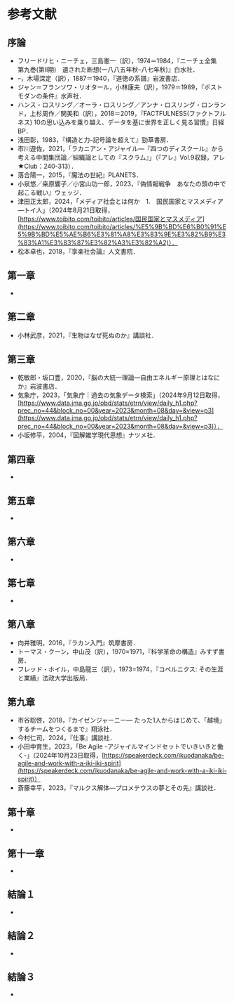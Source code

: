 # 参考文献

## 序論

- フリードリヒ・ニーチェ，三島憲一（訳），1974＝1984，『ニーチェ全集　第九巻(第Ⅱ期)　遺された断想(一八八五年秋–八七年秋)』白水社．
- –，木場深定（訳），1887＝1940，『道徳の系譜』岩波書店．
- ジャン＝フランソワ・リオタール，小林康夫（訳），1979＝1989，『ポストモダンの条件』水声社．
- ハンス・ロスリング／オーラ・ロスリング／アンナ・ロスリング・ロンランド，上杉周作／関美和（訳），2018＝2019，『FACTFULNESS(ファクトフルネス) 10の思い込みを乗り越え、データを基に世界を正しく見る習慣』日経BP．
- 浅田彰，1983，『構造と力–記号論を超えて』勁草書房．
- 市川遊佐，2021，「ラカニアン・アジャイル―『四つのディスクール』から考える中間集団論／組織論としての『スクラム』」（『アレ』Vol.9収録，アレ★Club：240-313）．
- 落合陽一，2015，『魔法の世紀』PLANETS．
- 小泉悠／桒原響子／小宮山功一郎，2023，『偽情報戦争　あなたの頭の中で起こる戦い』ウェッジ．
- 津田正太郎，2024，「メディア社会とは何か　1.　国民国家とマスメディア―トイ人」（2024年8月21日取得，[https://www.toibito.com/toibito/articles/国民国家とマスメディア](https://www.toibito.com/toibito/articles/%E5%9B%BD%E6%B0%91%E5%9B%BD%E5%AE%B6%E3%81%A8%E3%83%9E%E3%82%B9%E3%83%A1%E3%83%87%E3%82%A3%E3%82%A2)）．
- 松本卓也，2018，『享楽社会論』人文書院．

## 第一章

- 

## 第二章

- 小林武彦，2021，『生物はなぜ死ぬのか』講談社．

## 第三章

- 乾敏郎・坂口豊，2020，『脳の大統一理論―自由エネルギー原理とはなにか』岩波書店．
- 気象庁，2023，「気象庁｜過去の気象データ検索」（2024年9月12日取得，[https://www.data.jma.go.jp/obd/stats/etrn/view/daily_h1.php?prec_no=44&block_no=00&year=2023&month=08&day=&view=p3](https://www.data.jma.go.jp/obd/stats/etrn/view/daily_h1.php?prec_no=44&block_no=00&year=2023&month=08&day=&view=p3)）．
- 小坂修平，2004，『図解雑学現代思想』ナツメ社．

## 第四章

- 

## 第五章

- 

## 第六章

- 

## 第七章

- 

## 第八章

- 向井雅明，2016，『ラカン入門』筑摩書房．
- トーマス・クーン，中山茂（訳），1970=1971，『科学革命の構造』みすず書房．
- フレッド・ホイル，中島龍三（訳），1973=1974，『コペルニクス: その生涯と業績』法政大学出版局．

## 第九章

- 市谷聡啓，2018，『カイゼンジャーニー― たった1人からはじめて、「越境」するチームをつくるまで』翔泳社．
- 今村仁司，2024，『仕事』講談社．
- 小田中育生，2023，「Be Agile -アジャイルマインドセットでいきいきと働く-」（2024年10月23日取得，[https://speakerdeck.com/ikuodanaka/be-agile-and-work-with-a-iki-iki-spirit](https://speakerdeck.com/ikuodanaka/be-agile-and-work-with-a-iki-iki-spirit)）
- 斎藤幸平，2023，『マルクス解体―プロメテウスの夢とその先』講談社．

## 第十章

- 

## 第十一章

- 

## 結論１

- 

## 結論２

- 

## 結論３

- 